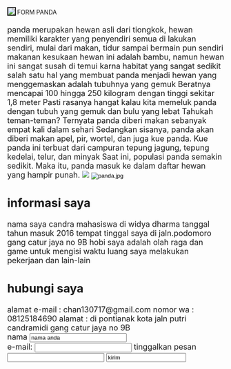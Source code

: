 <html>
<head>
					FORM PANDA
</head>
<BODY background ="./gambar/white.gif">
<BODY background ="./gambar/white.gif">
<IMG SRC="./C:\Users\ACER\Pictures\Saved Pictures\panda.jpg"
align ="left"border=2>
<FONT size= "4" tampilan gambar panda </font><BR><br>
panda merupakan hewan asli dari tiongkok, hewan memiliki karakter yang penyendiri semua di lakukan sendiri, mulai dari makan, tidur sampai bermain pun sendiri makanan kesukaan hewan ini adalah bambu, namun hewan ini sangat susah di temui karna habitat yang sangat sedikit
salah satu hal yang membuat panda menjadi hewan yang menggemaskan adalah tubuhnya yang gemuk
Beratnya mencapai 100 hingga 250 kilogram dengan tinggi sekitar 1,8 meter
Pasti rasanya hangat kalau kita memeluk panda dengan tubuh yang gemuk dan bulu yang lebat
Tahukah teman-teman? Ternyata panda diberi makan sebanyak empat kali dalam sehari
Sedangkan sisanya, panda akan diberi makan apel, pir, wortel, dan juga kue panda.
Kue panda ini terbuat dari campuran tepung jagung, tepung kedelai, telur, dan minyak
Saat ini, populasi panda semakin sedikit. Maka itu, panda masuk ke dalam daftar hewan yang hampir punah.
</body>
</html>

<html>
<body background ="./gambar/white.gif">
<img src="./C:\Users\ACER\Pictures\Saved Pictures\panda.jpg" <form action="proses.php" method="get">
      <input type="image" src="koala.jpg" alt="panda.jpg"
      name="panda.jpg"/>
   </form>
<Height="150"width ="300">
<br>

<html>
<body>
<h2> informasi saya </h2>
nama saya candra mahasiswa di widya dharma tanggal tahun masuk 2016 
tempat tinggal saya di jaln.podomoro gang catur jaya no 9B 
hobi saya adalah olah raga dan game untuk mengisi waktu luang saya melakukan pekerjaan dan lain-lain
</pre>
</body>
</html>

<html>
<h2> hubungi saya</h2>
alamat e-mail : chan130717@gmail.com
nomor wa : 08125184690
alamat : di pontianak kota jaln putri candramidi gang catur jaya no 9B
</pre>
</body>
</html>

<html>
<body>
<form action = "info.html"method="post">
nama
<input type="text"NAME="nama"SIZE="25"
	MAXLENGTH="20"value="nama anda">
<br>
e-mail:
<input type="text"NAME="e-mail"SIZE="25"
	maxlength="40"
<br>
tinggalkan pesan
<input type="text"NAME="tinggakan pesan"SIZE="25"
	maxlength="40"
<br>
<input type="submid"value="kirim">
</form>
</body>
</html>
